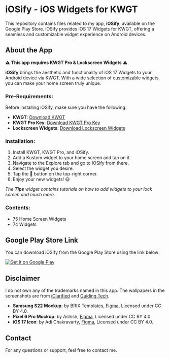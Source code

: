 # iOSify - iOS Widgets for KWGT

This repository contains files related to my app, **iOSify**, available on the Google Play Store. iOSify provides iOS 17 Widgets for KWGT, offering a seamless and customizable widget experience on Android devices.

## About the App

⚠️ **This app requires KWGT Pro & Lockscreen Widgets** ⚠️

**iOSify** brings the aesthetic and functionality of iOS 17 Widgets to your Android device via KWGT. With a wide selection of customizable widgets, you can make your home screen truly unique.

### Pre-Requirements:

Before installing iOSify, make sure you have the following:

- **KWGT**: [Download KWGT](https://play.google.com/store/apps/details?id=org.kustom.widget&hl=es&gl=US)
- **KWGT Pro Key**: [Download KWGT Pro Key](https://play.google.com/store/apps/details?id=org.kustom.widget.pro&hl=es&gl=US)
- **Lockscreen Widgets**: [Download Lockscreen Widgets](https://play.google.com/store/apps/details?id=tk.zwander.lockscreenwidgets)

### Installation:

1. Install KWGT, KWGT Pro, and iOSify.
2. Add a Kustom widget to your home screen and tap on it.
3. Navigate to the Explore tab and go to iOSify from there.
4. Select the widget you desire.
5. Tap the 💾 button on the top-right corner.
6. Enjoy your new widgets! 😃

*The **Tips** widget contains tutorials on how to add widgets to your lock screen and much more.*

### Contents:

- 75 Home Screen Widgets
- 74 Widgets

## Google Play Store Link

You can download iOSify from the Google Play Store using the link below:

[![Get it on Google Play](https://img.shields.io/badge/Google%20Play-Download-brightgreen)](https://play.google.com/store/apps/details?id=iosify.kustom.pack)

## Disclaimer

I do not own any of the trademarks named in this app. The wallpapers in the screenshots are from [iClarified](https://www.iclarified.com) and [Guiding Tech](https://www.guidingtech.com). 

- **Samsung S22 Mockup**: by BRIX Templates, [Figma](https://www.figma.com/community/file/1128677549740142497), Licensed under CC BY 4.0.
- **Pixel 6 Pro Mockup**: by Ashish, [Figma](https://www.figma.com/community/file/1005058345208542146), Licensed under CC BY 4.0.
- **iOS 17 Icon**: by Adi Chakravarty, [Figma](https://www.figma.com/community/file/1253436284170910973/ios-17-widgets), Licensed under CC BY 4.0.

## Contact

For any questions or support, feel free to contact me.
